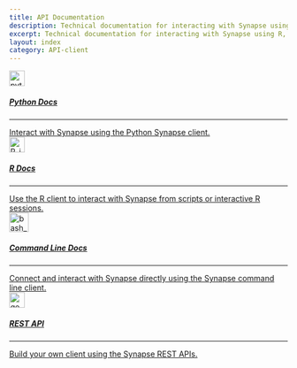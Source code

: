 ```yaml
---
title: API Documentation
description: Technical documentation for interacting with Synapse using R, Python, command line, and the REST API.
excerpt: Technical documentation for interacting with Synapse using R, Python, command line, and the REST API.
layout: index
category: API-client
---
```



<div class="col-xs-12 col-md-12 col-lg-12" id="subjects" style="background-color: transparent;">
    <div class="col-xs-12 col-sm-3">
        <a href="https://python-docs.synapse.org/">
            <div class="subject-card">
                <img src="../assets/images/python_icon.jpeg" alt="python_icon" style="width: 2.0em;"/>
                <h5>Python Docs</h5>
                <hr>
                <span>Interact with Synapse using the Python Synapse client.</span>
            </div>
        </a>
    </div>
    <div class="col-xs-12 col-sm-3">
        <a href="https://r-docs.synapse.org/">
            <div class="subject-card">
                <img src="../assets/images/rstudio_icon.jpeg" alt="R_icon" style="width: 2.0em;"/>
                <h5>R Docs</h5>
                <hr>
                <span>Use the R client to interact with Synapse from scripts or interactive R sessions.</span>
            </div>
        </a>
    </div>
    <div class="col-xs-12 col-sm-3">
        <a href="https://python-docs.synapse.org/build/html/CommandLineClient.html">
            <div class="subject-card">
                <img src="../assets/images/bash_icon.png" alt="bash_icon" style="width: 2.5em;"/>
                <h5>Command Line Docs</h5>
                <hr>
                <span>Connect and interact with Synapse directly using the Synapse command line client.</span>
            </div>
        </a>
    </div>
    <div class="col-xs-12 col-sm-3">
        <a href="https://rest-docs.synapse.org/rest/">
            <div class="subject-card">
                <img src="../assets/images/api_gears.png" alt="gears_icon" style="width: 2.0em;"/>
                <h5>REST API</h5>
                <hr>
                <span>Build your own client using the Synapse REST APIs.</span>
            </div>
        </a>
    </div>

</div>
